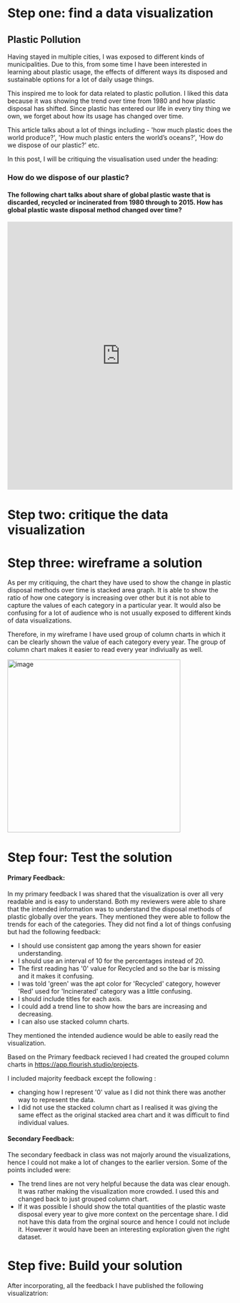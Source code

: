 # Step one: find a data visualization  

## Plastic Pollution

Having stayed in multiple cities, I was exposed to different kinds of municipalities. Due to this, from some time I have been interested in learning about plastic usage, the effects of different ways its disposed and sustainable options for a lot of daily usage things.

This inspired me to look for data related to plastic pollution. I liked this data because it was showing the trend over time from 1980 and how plastic disposal has shifted. Since plastic has entered our life in every tiny thing we own, we forget about how its usage has changed over time.

This article talks about a lot of things including - 'how much plastic does the world produce?', 'How much plastic enters the world’s oceans?', 'How do we dispose of our plastic?' etc.

In this post, I will be critiquing the visualisation used under the heading:

### How do we dispose of our plastic?

#### The following chart talks about share of global plastic waste that is discarded, recycled or incinerated from 1980 through to 2015. How has global plastic waste disposal method changed over time?

<iframe src="https://ourworldindata.org/grapher/global-plastic-fate" loading="lazy" style="width: 100%; height: 600px; border: 0px none;"></iframe>

# Step two: critique the data visualization

# Step three: wireframe a solution

As per my critiquing, the chart they have used to show the change in plastic disposal methods over time is stacked area graph. It is able to show the ratio of how one category is increasing over other but it is not able to capture the values of each category in a particular year. It would also be confusing for a lot of audience who is not usually exposed to different kinds of data visualizations. 

Therefore, in my wireframe I have used group of column charts in which it can be clearly shown the value of each category every year. The group of column chart makes it easier to read every year indiviually as well. 

<img width="387" alt="image" src="https://user-images.githubusercontent.com/71149402/152909096-85e61809-930c-4911-8c14-26d308d54246.png">

# Step four: Test the solution

#### Primary Feedback:

In my primary feedback I was shared that the visualization is over all very readable and is easy to understand. Both my reviewers were able to share that the intended information was to understand the disposal methods of plastic globally over the years. They mentioned they were able to follow the trends for each of the categories. They did not find a lot of things confusing but had the following feedback:

- I should use consistent gap among the years shown for easier understanding.
- I should use an interval of 10 for the percentages instead of 20.
- The first reading has '0' value for Recycled and so the bar is missing and it makes it confusing.
- I was told 'green' was the apt color for 'Recycled' category, however 'Red' used for 'Incinerated' category was a little confusing.
- I should include titles for each axis.
- I could add a trend line to show how the bars are increasing and decreasing.
- I can also use stacked column charts.

They mentioned the intended audience would be able to easily read the visualization.

Based on the Primary feedback recieved I had created the grouped column charts in https://app.flourish.studio/projects.

I included majority feedback except the following :
- changing how I represent '0' value as I did not think there was another way to represent the data. 
- I did not use the stacked column chart as I realised it was giving the same effect as the original stacked area chart and it was difficult to find individual values.


#### Secondary Feedback:

The secondary feedback in class was not majorly around the visualizations, hence I could not make a lot of changes to the earlier version. Some of the points included were:
- The trend lines are not very helpful because the data was clear enough. It was rather making the visualization more crowded. I used this and changed back to just grouped column chart.
- If it was possible I should show the total quantities of the plastic waste disposal every year to give more context on the percentage share. I did not have this data from the orginal source and hence I could not include it. However it would have been an interesting exploration given the right dataset.

# Step five: Build your solution

After incorporating, all the feedback I have published the following visualizatrion:
<div class="flourish-embed flourish-chart" data-src="visualisation/8629165"><script src="https://public.flourish.studio/resources/embed.js"></script></div>

